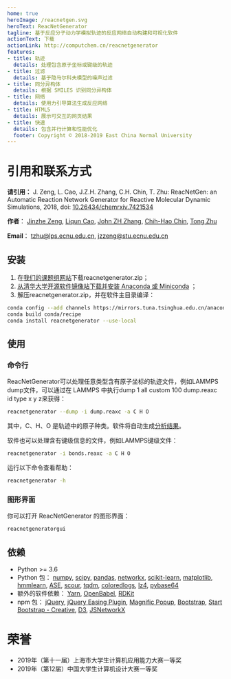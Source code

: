 ```yaml
---
home: true
heroImage: /reacnetgen.svg
heroText: ReacNetGenerator
tagline: 基于反应分子动力学模拟轨迹的反应网络自动构建和可视化软件
actionText: 下载
actionLink: http://computchem.cn/reacnetgenerator
features:
- title: 轨迹
  details: 处理包含原子坐标或键级的轨迹
- title: 过滤
  details: 基于隐马尔科夫模型的噪声过滤
- title: 同分异构体
  details: 根据 SMILES 识别同分异构体
- title: 网络
  details: 使用力引导算法生成反应网络
- title: HTML5
  details: 展示可交互的网页结果
- title: 快速
  details: 包含并行计算和性能优化
  footer: Copyright © 2018-2019 East China Normal University
---
```


# 引用和联系方式

**请引用：** J. Zeng, L. Cao, J.Z.H. Zhang, C.H. Chin, T. Zhu: ReacNetGen: an Automatic Reaction Network Generator for Reactive Molecular Dynamic Simulations, 2018, doi: [10.26434/chemrxiv.7421534](https://dx.doi.org/10.26434/chemrxiv.7421534)

**作者**：
[Jinzhe Zeng](https://cv.njzjz.win),
[Liqun Cao](http://computchem.cn/people/),
[John ZH Zhang](https://research.shanghai.nyu.edu/centers-and-institutes/chemistry/people/john-zenghui-zhang),
[Chih-Hao Chin](http://computchem.cn/people/),
[Tong Zhu](http://computchem.cn/people/)

**Email**： tzhu@lps.ecnu.edu.cn, jzzeng@stu.ecnu.edu.cn

## 安装

1. 在[我们的课题组网站](http://computchem.cn/reacnetgenerator)下载reacnetgenerator.zip；
2. [从清华大学开源软件镜像站下载并安装 Anaconda 或 Miniconda](https://mirror.tuna.tsinghua.edu.cn/help/anaconda/) ；
3. 解压reacnetgenerator.zip，并在软件主目录编译：

```bash
conda config --add channels https://mirrors.tuna.tsinghua.edu.cn/anaconda/cloud/conda-forge/
conda build conda/recipe
conda install reacnetgenerator --use-local
```

## 使用

### 命令行

ReacNetGenerator可以处理任意类型含有原子坐标的轨迹文件，例如LAMMPS dump文件，可以通过在 LAMMPS 中执行dump 1 all custom 100 dump.reaxc id type x y z来获得：

```bash
reacnetgenerator --dump -i dump.reaxc -a C H O
```

其中，C、H、O 是轨迹中的原子种类。软件将自动生成[分析结果](https://njzjz.github.io/reacnetgenerator/report.html?jdata=https%3A%2F%2Fgist.githubusercontent.com%2Fnjzjz%2Fe9a4b42ceb7d2c3c7ada189f38708bf3%2Fraw%2F83d01b9ab1780b0ad2d1e7f934e61fa113cb0f9f%2Fmethane.json)。

软件也可以处理含有键级信息的文件，例如LAMMPS键级文件：

```bash
reacnetgenerator -i bonds.reaxc -a C H O
```

运行以下命令查看帮助：

```bash
reacnetgenerator -h
```

### 图形界面

你可以打开 ReacNetGenerator 的图形界面：

```bash
reacnetgeneratorgui
```

## 依赖

-   Python >= 3.6
-   Python 包：
    [numpy](https://github.com/numpy/numpy),
    [scipy](https://github.com/scipy/scipy),
    [pandas](https://github.com/pandas-dev/pandas),
    [networkx](https://github.com/networkx/networkx),
    [scikit-learn](https://github.com/scikit-learn/scikit-learn),
    [matplotlib](https://github.com/matplotlib/matplotlib),
    [hmmlearn](https://github.com/hmmlearn/hmmlearn),
    [ASE](https://gitlab.com/ase/ase),
    [scour](https://github.com/scour-project/scour),
    [tqdm](https://github.com/tqdm/tqdm),
    [coloredlogs](https://github.com/xolox/python-coloredlogs),
    [lz4](https://github.com/python-lz4/python-lz4),
    [pybase64](https://github.com/mayeut/pybase64)
-   额外的软件依赖：
    [Yarn](https://github.com/yarnpkg/yarn),
    [OpenBabel](https://github.com/openbabel/openbabel),
    [RDKit](https://github.com/rdkit/rdkit)
-   npm 包：
    [jQuery](https://github.com/jquery/jquery),
    [jQuery Easing Plugin](https://github.com/gdsmith/jquery.easing),
    [Magnific Popup](https://github.com/dimsemenov/Magnific-Popup),
    [Bootstrap](https://github.com/twbs/bootstrap),
    [Start Bootstrap - Creative](https://github.com/BlackrockDigital/startbootstrap-creative),
    [D3](https://github.com/d3/d3),
    [JSNetworkX](https://github.com/fkling/JSNetworkX)

# 荣誉
* 2019年（第十一届）上海市大学生计算机应用能力大赛一等奖
* 2019年（第12届）中国大学生计算机设计大赛一等奖